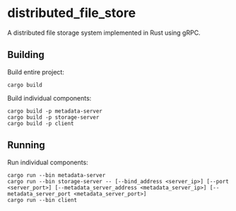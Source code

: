 # distributed_file_store

A distributed file storage system implemented in Rust using gRPC.

## Building

Build entire project:
```
cargo build
```

Build individual components:
```
cargo build -p metadata-server
cargo build -p storage-server
cargo build -p client
```

## Running

Run individual components:
```
cargo run --bin metadata-server
cargo run --bin storage-server -- [--bind_address <server_ip>] [--port <server_port>] [--metadata_server_address <metadata_server_ip>] [--metadata_server_port <metadata_server_port>]
cargo run --bin client
```
